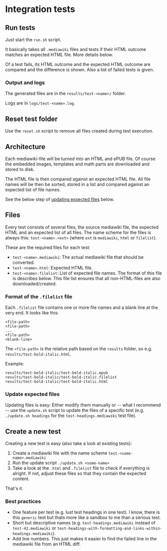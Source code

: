 # Integration tests

## Run tests

Just start the `run.sh` script.

It basically takes all `.mediawiki` files and tests if their HTML outcome matches an expected HTML file. More details below.

Of a test fails, its HTML outcome and the expected HTML outcome are compared and the difference is shown. 
Also a list of failed tests is given.

### Output and logs

The generated files are in the `results/test-<name>/` folder.

Logs are in `logs/test-<name>.log`.

## Reset test folder

Use the `reset.sh` script to remove all files created during test execution.

## Architecture

Each mediawiki-file will be turned into an HTML and ePUB file.
Of course the embedded images, templates and math parts are downloaded and stored to disk.

The HTML file is then compared against an expected HTML file.
All file names will be then be sorted, stored in a list and compared against an expected list of file names.

See the below step of [updating expected files](update-expected-files) below.

## Files

Every test consists of several files, the source mediawiki file, the expected HTML and an expected list of all files.
The name scheme for the files is always this: `test-<name>.<ext>` (where `ext` is `mediawiki`, `html` or `filelist`).

These are the required files for each test:

* `test-<name>.mediawiki`: The actual mediawiki file that should be converted.
* `test-<name>.html`: Expected HTML file.
* `test-<name>.filelist`: List of expected file names. The format of this file is describes below. This file list ensures that all non-HTML-files are also downloaded/created.

### Format of the `.filelist` file

Each `.filelist` file contains one or more file names and a blank line at the very end.
It looks like this:

```
<file-path>
<file-path>
...
<file-path>
<blank-line>
```

The `<file-path>` is the relative path based on the `results` folder, so e.g. `results/test-bold-italic.html`.

Example:

```
results/test-bold-italic/test-bold-italic.epub
results/test-bold-italic/test-bold-italic.filelist
results/test-bold-italic/test-bold-italic.html

```

### Update expected files

Updating files is easy: Either modify them manually or -- what I recommend -- use the `update.sh` script to update the files of a specific test (e.g. `./update.sh headings` for the `test-headings.mediawiki` test file).

## Create a new test

Creating a new test is easy (also take a look at existing tests):

1. Create a mediawiki file with the name scheme `test-<some-name>.mediawiki`
2. Run the update script `./update.sh <some-name>`
3. Take a look at the `.html` and `.filelist` file to check if everything is alright. If not, adjust these files so that they contain the expected content.

That's it.

### Best practices

* One feature per test (e.g. lust test headings in one test). I know, there is this `generic` test but thats more like a sandbox to me than a serious test.
* Short but descriptive names (e.g. `test-headings.mediawiki` instead of `test-42.mediawiki` or `test-headings-with-formatting-and-links-within-headings.mediawiki`).
* Add line numbers. This just makes it easier to find the failed line in the mediawiki file from an HTML diff.
